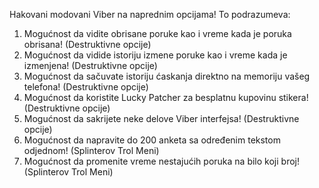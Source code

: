 Hakovani modovani Viber na naprednim opcijama!
To podrazumeva:
1. Mogućnost da vidite obrisane poruke kao i vreme kada je poruka obrisana! (Destruktivne opcije)
2. Mogućnost da vidide istoriju izmene poruke kao i vreme kada je izmenjena! (Destruktivne opcije)
3. Mogućnost da sačuvate istoriju ćaskanja direktno na memoriju vašeg telefona! (Destruktivne opcije)
4. Mogućnost da koristite Lucky Patcher za besplatnu kupovinu stikera! (Destruktivne opcije)
5. Mogućnost da sakrijete neke delove Viber interfejsa! (Destruktivne opcije)
1. Mogućnost da napravite do 200 anketa sa određenim tekstom odjednom! (Splinterov Trol Meni)
2. Mogućnost da promenite vreme nestajućih poruka na bilo koji broj! (Splinterov Trol Meni)
